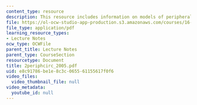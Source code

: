 ```yaml
---
content_type: resource
description: This resource includes information on models of peripheral circulation.
file: https://ol-ocw-studio-app-production.s3.amazonaws.com/courses/16-423j-aerospace-biomedical-and-life-support-engineering-spring-2006/e8c91786be1e8c3c065561155617f0f6_2periphcirc_2005.pdf
file_type: application/pdf
learning_resource_types:
- Lecture Notes
ocw_type: OCWFile
parent_title: Lecture Notes
parent_type: CourseSection
resourcetype: Document
title: 2periphcirc_2005.pdf
uid: e8c91786-be1e-8c3c-0655-61155617f0f6
video_files:
  video_thumbnail_file: null
video_metadata:
  youtube_id: null
---
```

